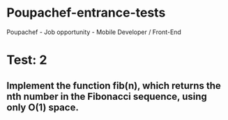 # Poupachef-entrance-tests
Poupachef - Job opportunity - Mobile Developer / Front-End

# Test: 2
## Implement the function fib(n), which returns the nth number in the Fibonacci sequence, using only O(1) space.
